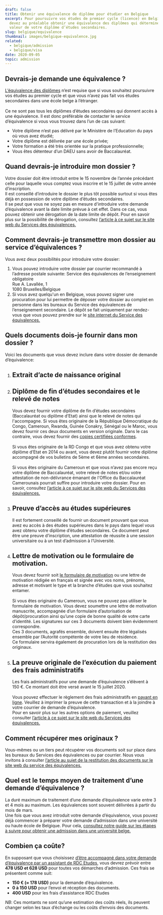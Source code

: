 ```yaml
---
draft: false
title: Obtenir une équivalence de diplôme pour étudier en Belgique
excerpt: Pour poursuivre vos études de premier cycle (licence) en Belgique, vous
  devez au préalable obtenir une équivalence des diplômes qui déterminera la
  valeur de votre diplôme d’études secondaires.
slug: belgique/equivalence
thumbnail: images/belgique-equivalence.jpg
related:
  - belgique/admission
  - belgique/visa
date: 2020-09-05
topic: admission
---
```

## Devrais-je demande une équivalence ?

<a href="http://www.equivalences.cfwb.be/index.php?id=1760" target="_blank" rel="noreferrer noopener">L’équivalence des diplômes</a> n’est requise que si vous souhaitez poursuivre vos études au premier cycle et que vous n’avez pas fait vos études secondaires dans une école belge à l’étranger.
\
\
Ce ne sont pas tous les diplômes d’études secondaires qui donnent accès à une équivalence. Il est donc préférable de contacter le service d’équivalence si vous vous trouvez dans l’un de cas suivant:

* Votre diplôme n’est pas délivré par le Ministère de l’Education du pays où vous avez étudié;
* Votre diplôme est délivrée par une école privée;
* Votre formation a été très orientée sur la pratique professionnelle;
* Vous êtes détenteur d’un DAEU sans avoir de Baccalauréat.

## Quand devrais-je introduire mon dossier ?

Votre dossier doit être introduit entre le 15 novembre de l’année précédant celle pour laquelle vous comptez vous inscrire et le 15 juillet de votre année d’inscription.
\
Il est conseillé d’introduire le dossier le plus tôt possible surtout si vous êtes déjà en possession de votre diplôme d’études secondaires.
\
Il se peut que vous ne soyez pas en mesure d'introduire votre demande d’équivalence avant la date limite prévue à cet effet. Dans ce cas, vous pouvez obtenir une dérogation de la date limite de dépôt.
Pour en savoir plus sur la possibilité de dérogation, consultez <a href="http://www.equivalences.cfwb.be/index.php?id=708" target="_blank" rel="noopener noreferrer">l’article à ce sujet sur le site web du Services des équivalences.</a>

## Comment devrais-je transmettre mon dossier au service d’équivalences ?

Vous avez deux possibilités pour introduire votre dossier:

1. Vous pouvez introduire votre dossier par courrier recommandé à l’adresse postale suivante:
   Service des équivalences de l’enseignement obligatoire\
   Rue A. Lavallée, 1\
   1080 Bruxelles/Belgique
2. Si vous avez quelqu'un en Belgique, vous pouvez signer une procuration pour lui permettre de déposer votre dossier au complet en personne dans les bureaux du Service des équivalences de l’enseignement secondaire. Le dépôt se fait uniquement par rendez-vous que vous pouvez prendre sur le <a href="https://www.formulairesweb.cfwb.be/equi_ens_oblig/formulaire_equivalence.html" target="_blank" rel="noopener noreferrer">site internet du Service des équivalences.</a>

## Quels documents dois-je fournir dans mon dossier ?

Voici les documents que vous devez inclure dans votre dossier de demande d’équivalence:

1. ## Extrait d’acte de naissance original
2. ## Diplôme de fin d’études secondaires et le relevé de notes

   Vous devez fournir votre diplôme de fin d’études secondaires (Baccalauréat ou diplôme d’Etat) ainsi que le relevé de notes qui l'accompagne.
   Si vous êtes originaire de la République Démocratique du Congo, Cameroun, Rwanda, Guinée Conakry, Sénégal ou le Maroc, vous devez fournir ces deux documents en version originale.
   Dans le cas contraire, vous devez fournir des <a href="http://www.equivalences.cfwb.be/index.php?id=copiescc" target="_blank" rel="noopener noreferrer">copies certifiées conformes</a>.
   \
   \
   Si vous êtes originaire de la RD Congo et que vous avez obtenu votre diplôme d’Etat en 2014 ou avant, vous devez plutôt fournir votre diplôme accompagné de vos bulletins de 5ème et 6ème années secondaires.
   \
   \
   Si vous êtes originaire du Cameroun et que vous n’avez pas encore reçu votre diplôme de Baccalauréat, votre relevé de notes et/ou votre attestation de non-délivrance émanant de l'Office du Baccalauréat Camerounais pourrait suffire pour introduire votre dossier. Pour en savoir, consultez <a href="http://www.equivalences.cfwb.be/index.php?id=830" target="_blank" rel="noopener noreferrer">l’article à ce sujet sur le site web du Services des équivalences.</a>
3. ## Preuve d’accès au études supérieures

   Il est fortement conseillé de fournir un document prouvant que vous avez eu accès à des études supérieures dans le pays dans lequel vous avez obtenu votre diplôme d’études secondaires.
   Ce document peut être une preuve d’inscription, une attestation de réussite à une session universitaire ou à un test d’admission à l’Université.
4. ## Lettre de motivation ou le formulaire de motivation.

   Vous devez fournir soit <a href="http://www.equivalences.cfwb.be/index.php?eID=tx_nawsecuredl&u=0&g=0&hash=b8c4f27e89a97efb46f327e800da8e638ebb1f15&file=fileadmin/sites/equisec/upload/equisec_super_editor/equisec_editor/documents/Lettres_de_motivation/Formulaire_equivalence_CESS.doc" target="_blank" rel="noopener noreferrer">le formulaire de motivation</a> ou une lettre de motivation rédigée en français et signée avec vos noms, prénoms, adresse et motivant le type et la branche d’études que vous souhaitez entamer.
   \
   \
   Si vous êtes originaire du Cameroun, vous ne pouvez pas utiliser le formulaire de motivation. Vous devez soumettre une lettre de motivation manuscrite, accompagnée d’un formulaire d’autorisation de dépôt/procuration ainsi qu’une copie de bonne qualité de votre carte d’identité. Les signatures sur ces 3 documents doivent bien évidemment correspondre.
   \
   Ces 3 documents, agrafés ensemble, doivent ensuite être légalisés ensemble par l’Autorité compétente de votre lieu de résidence.
   \
   Ce formulaire servira également de procuration lors de la restitution des originaux.
5. ## La preuve originale de l’exécution du paiement des frais administratifs

   Les frais administratifs pour une demande d’équivalence s’élèvent à 150 €. Ce montant doit être versé avant le 15 juillet 2020.
   \
   \
   Vous pouvez effectuer le règlement des frais administratifs en <a href="https://www.enseignement.cfwb.be/paiement_equiv/" target="_blank" rel="noopener noreferrer">payant en ligne</a>. Veuillez à imprimer la preuve de cette transaction et à la joindre à votre courrier de demande d’équivalence.
   \
   Pour en savoir plus sur les autres options de paiement, veuillez consulter <a href="http://www.equivalences.cfwb.be/index.php?id=2782" target="_blank" rel="noopener noreferrer">l’article à ce sujet sur le site web du Services des équivalences.</a>

## Comment récupérer mes originaux ?

   Vous-mêmes ou un tiers peut récupérer vos documents soit sur place dans les bureaux du Services des équivalences ou par courrier. Nous vous invitons à consulter <a href="http://www.equivalences.cfwb.be/index.php?id=703" target="_blank" rel="noopener noreferrer">l’article au sujet de la restitution des documents sur le site web du service des équivalences.</a>

## Quel est le temps moyen de traitement d’une demande d’équivalence ?

   La duré maximum de traitement d’une demande d’équivalence varie entre 3 et 4 mois au maximum. Les équivalences sont souvent délivrées à partir du mois de mars.
   \
   Une fois que vous avez introduit votre demande d’équivalence, vous pouvez déjà commencer à préparer votre demande d’admission dans une université ou haute école de Belgique. Pour cela, [consultez notre guide sur les étapes à suivre pour obtenir une admission dans une université belge.](/guides/belgique/admission)

## Combien ça coûte?

En supposant que vous choisissez [d’être accompagné dans votre demande d’équivalence par un assistant de RDC Etudes](/accompagnement), vous devrez prévoir entre **478 USD et 628 USD** pour toutes vos démarches d’admission.
Ces frais se présentent comme suit:

* **150 € (≈ 178 USD)** pour la demande d’équivalence.
* **0 à 150 USD** pour l’envoi et réception des documents.
* **400 USD** pour les frais d’assistance RDC Etudes

*NB*: Ces montants ne sont qu’une estimation des coûts réels, ils peuvent changer selon les taux d’échange ou les coûts d’envois des documents.